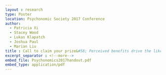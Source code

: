 ```yaml
---
layout : research
type: Poster
location: Psychonomic Society 2017 Conference
author:
  - Patricia Xi
  - Stacey Wood
  - Lukas Klapatch
  - Joshua Paul
  - Marian Liu
title : Call to claim your prize&#58; Perceived benefits drive the likelihood of contact in a mass marketing scam
excerpt_separator : <!--more-->
embed_file: Psychonomics2017handout.pdf
embed_type: application/pdf
---
```

<!--more-->
